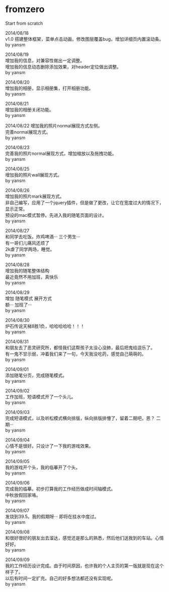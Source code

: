 fromzero
========

Start from scratch

<div class="test">

2014/08/18  
v1.0 搭建整体框架，菜单点击动画，修改图层覆盖bug，增加详细页内置滚动条。  
by yansm  

2014/08/19  
增加我的信息，对兼容性做出一定调整。  
增加我的信息动态删除添加效果，对header定位做出调整。  
by yansm  

2014/08/20  
增加我的相册，显示相册集，打开相册功能。  
by yansm  

2014/08/21  
增加我的相册关闭功能。  
by yansm  

2014/08/22
增加我的照片normal展现方式左侧。  
完善normal展现方式。  
by yansm  

2014/08/23  
完善我的照片normal展现方式，增加缩放以及拖拽功能。  
by yansm  

2014/08/25  
增加我的照片wall展现方式。  
by yansm  

2014/08/26  
增加我的照片mark展现方式。  
非自己编写，应用了一个jquery插件，但是做了更改，让它在宽度过大的情况下，显示正常。  
预设的mac模式暂停。先进入我的随笔页面的设计。   
by yansm    

2014/08/27  
和同学去吃饭。炸鸡啤酒··· 三个男生···   
有一哥们儿痛风还烦了  
2k虐了同学两场，睡觉。  
by yansm  

2014/08/28  
增加我的随笔整体结构  
最近竟然不用加班，真快乐  
by yansm  

2014/08/29  
增加 随笔模式 展开方式  
额··· 加班了···   
by yansm    

2014/08/30  
炉石传说天梯8胜1负，哈哈哈哈哈！！！  
by yansm  

2014/08/31  
和朋友去了恶灵研究所，都怪我们这帮孩子太没心没肺，最后把鬼给逗乐了。  
有一鬼不甘示弱，冲着我们来了一句，今天我没吃药，感觉自己萌萌的。  
by yansm  

2014/09/01  
添加随笔分页，完成随笔模式。  
by yansm  

2014/09/02  
工作加班，短语模式开了一个头儿。  
by yansm  

2014/09/03  
完成短语模式，以及听松模式横向排版，纵向排版排懵了，留着二期吧，恩？ 二期···  
by yansm 

2014/09/04  
心情不是很好。只设计了一下我的游戏效果。  
by yansm 

2014/09/05  
我的游戏开个头，我的临摹开了个头。  
by yansm  

2014/09/06  
完成我的临摹。初步打算我的工作经历做成时间轴模式。  
中秋放假回家咯。  
by yansm  

2014/09/07  
发烧到39.5。我的假期呀··· 即将在挂水中度过。  
by yansm  

2014/09/08  
和很好很好的朋友出去溜达，感觉还是那么的熟悉，然后他们送我到的车站。心情好好。  
by yansm  

2014/09/09  
我的工作经历设计完成。由于时间原因，也许我的个人主页的第一版就是现在这个样子了。  
以后有时间一定扩充。自己的好多想法都还没有实现呢。  
by yansm  


</div>




